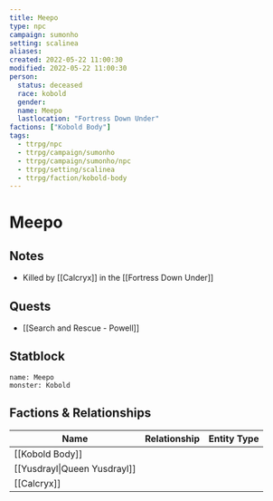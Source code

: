 ```yaml
---
title: Meepo
type: npc
campaign: sumonho
setting: scalinea
aliases: 
created: 2022-05-22 11:00:30
modified: 2022-05-22 11:00:30
person:
  status: deceased
  race: kobold
  gender: 
  name: Meepo
  lastlocation: "Fortress Down Under"
factions: ["Kobold Body"]
tags:
  - ttrpg/npc
  - ttrpg/campaign/sumonho
  - ttrpg/campaign/sumonho/npc
  - ttrpg/setting/scalinea
  - ttrpg/faction/kobold-body
---
```


# Meepo

## Notes

- Killed by [[Calcryx]] in the [[Fortress Down Under]]

## Quests

- [[Search and Rescue - Powell]]

## Statblock

```statblock
name: Meepo
monster: Kobold
```


## Factions & Relationships
| Name                                                           | Relationship | Entity Type |
| -------------------------------------------------------------- |:------------:| ----------- |
| [[Kobold Body]]                                                |              |             |
| [[Yusdrayl\|Queen Yusdrayl]] |              |             |
| [[Calcryx]]                                                               |              |             |



